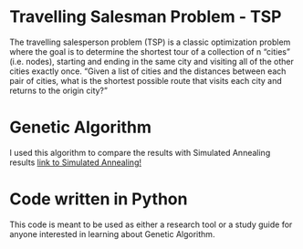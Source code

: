 # Travelling Salesman Problem - TSP
The travelling salesperson problem (TSP) is a classic optimization problem where the goal is to determine the shortest tour of a collection 
of n “cities” (i.e. nodes), starting and ending in the same city and visiting all of the other cities exactly once.
“Given a list of cities and the distances between each pair of cities, what is the shortest possible route that visits each city and returns 
to the origin city?”

# Genetic Algorithm
I used this algorithm to compare the results with Simulated Annealing results 
[link to Simulated Annealing!](https://github.com/FawazQutami/Travelling-Salesman-Problem-Simulated-Annealing)

# Code written in Python
This code is meant to be used as either a research tool or a study guide for anyone interested in learning about Genetic Algorithm.

